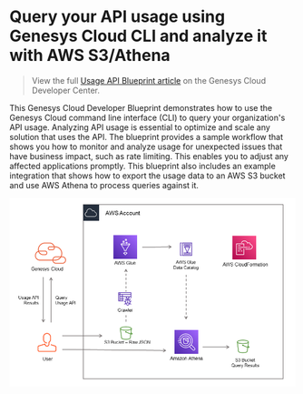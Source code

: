 # Query your API usage using Genesys Cloud CLI and analyze it with AWS S3/Athena

> View the full [Usage API Blueprint article](https://developer.genesys.cloud/blueprints/usage-api-blueprint/) on the Genesys Cloud Developer Center.

This Genesys Cloud Developer Blueprint demonstrates how to use the Genesys Cloud command line interface (CLI) to query your organization's API usage. Analyzing API usage is essential to optimize and scale any solution that uses the API. The blueprint provides a sample workflow that shows you how to monitor and analyze usage for unexpected issues that have business impact, such as rate limiting. This enables you to adjust any affected applications promptly. This blueprint also includes an example integration that shows how to export the usage data to an AWS S3 bucket and use AWS Athena to process queries against it.

![Usage API Blueprint](blueprint/images/overview.png)
